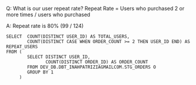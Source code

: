 Q: What is our user repeat rate?
    Repeat Rate = Users who purchased 2 or more times / users who purchased
    
A: Repeat rate is 80% (99 / 124)
        
    SELECT	COUNT(DISTINCT USER_ID) AS TOTAL_USERS,
		    COUNT(DISTINCT CASE WHEN ORDER_COUNT >= 2 THEN USER_ID END) AS REPEAT_USERS
    FROM (
            SELECT DISTINCT USER_ID,
                   COUNT(DISTINCT ORDER_ID) AS ORDER_COUNT 
            FROM DEV_DB.DBT_INAHPATRIZIAGMAILCOM.STG_ORDERS O 
            GROUP BY 1
         )
